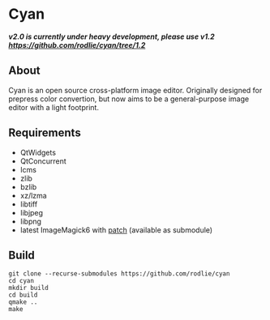# Cyan

***v2.0 is currently under heavy development, please use v1.2 https://github.com/rodlie/cyan/tree/1.2***

## About

Cyan is an open source cross-platform image editor. Originally designed for prepress color convertion, but now aims to be a general-purpose image editor with a light footprint.

## Requirements

 * QtWidgets
 * QtConcurrent
 * lcms
 * zlib
 * bzlib
 * xz/lzma
 * libtiff
 * libjpeg
 * libpng
 * latest ImageMagick6 with [patch](https://github.com/rodlie/ImageMagick6/commit/dffafb716da8d31f41a2e28e1b43a74d0edeaef3) (available as submodule)

## Build

```
git clone --recurse-submodules https://github.com/rodlie/cyan
cd cyan
mkdir build
cd build
qmake ..
make
```
